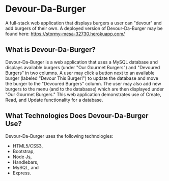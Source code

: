 # Devour-Da-Burger

A full-stack web application that displays burgers a user can "devour" and add burgers of their own. A deployed version of Devour-Da-Burger may be found here: https://stormy-mesa-32730.herokuapp.com/

## What is Devour-Da-Burger?
Devour-Da-Burger is a web application that uses a MySQL database and displays available burgers (under "Our Gourmet Burgers") and "Devoured Burgers" in two columns. A user may click a button next to an available burger (labeled "Devour This Burger!") to update the database and move the burger to the "Devoured Burgers" column. The user may also add new burgers to the menu (and to the databasse) which are then displayed under "Our Gourmet Burgers." This web application demonstrates use of Create, Read, and Update functionality for a database.

## What Technologies Does Devour-Da-Burger Use?
Devour-Da-Burger uses the following technologies:
* HTML5/CSS3,
* Bootstrap,
* Node Js,
* Handlebars,
* MySQL, and
* Express.
